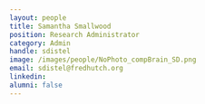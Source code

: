 ```yaml
---
layout: people
title: Samantha Smallwood
position: Research Administrator
category: Admin
handle: sdistel
image: /images/people/NoPhoto_compBrain_SD.png
email: sdistel@fredhutch.org
linkedin: 
alumni: false
---
```


